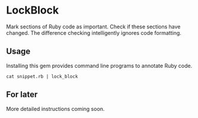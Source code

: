 # LockBlock

Mark sections of Ruby code as important. Check if these sections
have changed.  The difference checking intelligently ignores code
formatting.

## Usage

Installing this gem provides command line programs to annotate Ruby
code.

`cat snippet.rb | lock_block`

## For later

More detailed instructions coming soon.

